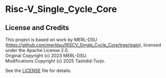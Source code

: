 # Risc-V_Single_Cycle_Core

## License and Credits
This project is based on work by MERL-DSU (https://github.com/merldsu/RISCV_Single_Cycle_Core/tree/main), licensed under the Apache License 2.0.  
Original Copyright (c) 2023 MERL-DSU.  
Modifications Copyright (c) 2025 Tashdid-Turjo.  

See the [LICENSE](LICENSE) file for details.
